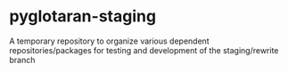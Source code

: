 # pyglotaran-staging
A temporary repository to organize various dependent repositories/packages for testing and development of the staging/rewrite branch
